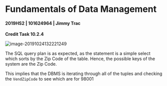 # Fundamentals of Data Management

#### 2019HS2 |  101624964 | Jimmy Trac 

**Credit Task 10.2.4**

![image-20191024132221249](F:\repos\fundamentals-of-data-management\pt10.2.4c\pt10.2.4c.assets\image-20191024132221249.png)

The SQL query plan is as expected, as the statement is a simple select which sorts by the Zip Code of the table. Hence, the possible keys of the system are the Zip Code.

This implies that the DBMS is iterating through all of the tuples and checking the `VendZipCode` to see which are for 98001